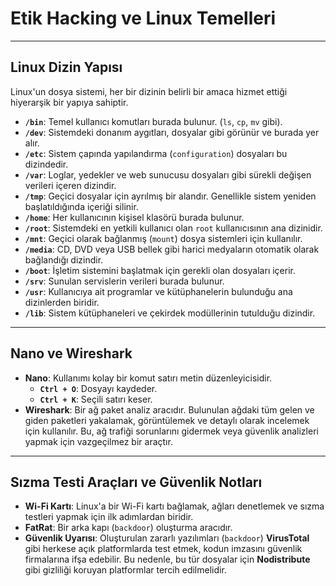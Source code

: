 # Etik Hacking ve Linux Temelleri

---

## Linux Dizin Yapısı

Linux'un dosya sistemi, her bir dizinin belirli bir amaca hizmet ettiği hiyerarşik bir yapıya sahiptir.

* **`/bin`**: Temel kullanıcı komutları burada bulunur. (`ls`, `cp`, `mv` gibi).
* **`/dev`**: Sistemdeki donanım aygıtları, dosyalar gibi görünür ve burada yer alır.
* **`/etc`**: Sistem çapında yapılandırma (`configuration`) dosyaları bu dizindedir.
* **`/var`**: Loglar, yedekler ve web sunucusu dosyaları gibi sürekli değişen verileri içeren dizindir.
* **`/tmp`**: Geçici dosyalar için ayrılmış bir alandır. Genellikle sistem yeniden başlatıldığında içeriği silinir.
* **`/home`**: Her kullanıcının kişisel klasörü burada bulunur.
* **`/root`**: Sistemdeki en yetkili kullanıcı olan `root` kullanıcısının ana dizinidir.
* **`/mnt`**: Geçici olarak bağlanmış (`mount`) dosya sistemleri için kullanılır.
* **`/media`**: CD, DVD veya USB bellek gibi harici medyaların otomatik olarak bağlandığı dizindir.
* **`/boot`**: İşletim sistemini başlatmak için gerekli olan dosyaları içerir.
* **`/srv`**: Sunulan servislerin verileri burada bulunur.
* **`/usr`**: Kullanıcıya ait programlar ve kütüphanelerin bulunduğu ana dizinlerden biridir.
* **`/lib`**: Sistem kütüphaneleri ve çekirdek modüllerinin tutulduğu dizindir.

---

## Nano ve Wireshark

* **Nano**: Kullanımı kolay bir komut satırı metin düzenleyicisidir.
    * **`Ctrl + O`**: Dosyayı kaydeder.
    * **`Ctrl + K`**: Seçili satırı keser.
* **Wireshark**: Bir ağ paket analiz aracıdır. Bulunulan ağdaki tüm gelen ve giden paketleri yakalamak, görüntülemek ve detaylı olarak incelemek için kullanılır. Bu, ağ trafiği sorunlarını gidermek veya güvenlik analizleri yapmak için vazgeçilmez bir araçtır.

---

## Sızma Testi Araçları ve Güvenlik Notları

* **Wi-Fi Kartı**: Linux'a bir Wi-Fi kartı bağlamak, ağları denetlemek ve sızma testleri yapmak için ilk adımlardan biridir.
* **FatRat**: Bir arka kapı (`backdoor`) oluşturma aracıdır.
* **Güvenlik Uyarısı**: Oluşturulan zararlı yazılımları (`backdoor`) **VirusTotal** gibi herkese açık platformlarda test etmek, kodun imzasını güvenlik firmalarına ifşa edebilir. Bu nedenle, bu tür dosyalar için **Nodistribute** gibi gizliliği koruyan platformlar tercih edilmelidir.